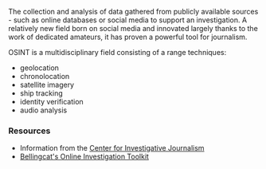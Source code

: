 The collection and analysis of data gathered from publicly available sources - such as online databases or social media to support an investigation. A relatively new field born on social media and innovated largely thanks to the work of dedicated amateurs, it has proven a powerful tool for journalism.

OSINT is a multidisciplinary field consisting of a range techniques:

- geolocation
- chronolocation
- satellite imagery
- ship tracking
- identity verification
- audio analysis


### Resources

- Information from the [Center for Investigative Journalism](https://tcij.org/bespoke-training/open-source-intelligence/)
- [Bellingcat's Online Investigation Toolkit](https://bit.ly/bcattools)